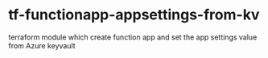 # tf-functionapp-appsettings-from-kv

terraform module which create function app and set the app settings value from  Azure keyvault 
